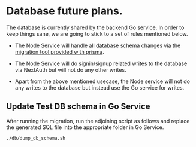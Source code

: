 # Database future plans.

The database is currently shared by the backend Go service. In order to keep things sane, we are going to stick to a set of rules mentioned below.

* The Node Service will handle all database schema changes via the [migration tool provided with prisma](https://www.prisma.io/docs/concepts/components/prisma-migrate).

* The Node Service will do signin/signup related writes to the database via NextAuth but will not do any other writes.

* Apart from the above mentioned usecase, the Node service will not do any writes to the database but instead use the Go service for writes.

## Update Test DB schema in Go Service

After running the migration, run the adjoining script as follows and replace the generated SQL file into the appropriate folder in Go Service.

```
./db/dump_db_schema.sh
```
